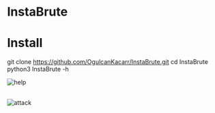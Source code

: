 # InstaBrute
# Install

git clone https://github.com/OgulcanKacarr/InstaBrute.git
cd InstaBrute
python3 InstaBrute -h<br>


![help](https://github.com/OgulcanKacarr/InstaBrute/blob/main/İmages/help.pnp.png)<br><br>

![attack](https://github.com/OgulcanKacarr/InstaBrute/blob/main/İmages/Attack.png)<br><br>
